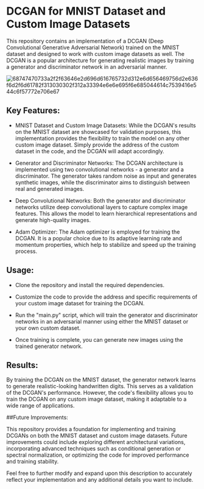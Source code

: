 # DCGAN for MNIST Dataset and Custom Image Datasets

This repository contains an implementation of a DCGAN (Deep Convolutional Generative Adversarial Network) trained on the MNIST dataset and designed to work with custom image datasets as well. The DCGAN is a popular architecture for generating realistic images by training a generator and discriminator network in an adversarial manner.

![68747470733a2f2f63646e2d696d616765732d312e6d656469756d2e636f6d2f6d61782f313030302f312a33394e6e6e695f6e685044614c7539416e544c6f57772e706e67](https://github.com/mohammadr8za/DC-GAN/assets/72736177/6ac5090f-b12c-45b5-af36-21d7f1b3f298)

## Key Features:

* MNIST Dataset and Custom Image Datasets: While the DCGAN's results on the MNIST dataset are showcased for validation purposes, this implementation provides the flexibility to train the model on any other custom image dataset. Simply provide the address of the custom dataset in the code, and the DCGAN will adapt accordingly.

* Generator and Discriminator Networks: The DCGAN architecture is implemented using two convolutional networks - a generator and a discriminator. The generator takes random noise as input and generates synthetic images, while the discriminator aims to distinguish between real and generated images.

* Deep Convolutional Networks: Both the generator and discriminator networks utilize deep convolutional layers to capture complex image features. This allows the model to learn hierarchical representations and generate high-quality images.

* Adam Optimizer: The Adam optimizer is employed for training the DCGAN. It is a popular choice due to its adaptive learning rate and momentum properties, which help to stabilize and speed up the training process.

## Usage:

* Clone the repository and install the required dependencies.

* Customize the code to provide the address and specific requirements of your custom image dataset for training the DCGAN.

* Run the "main.py" script, which will train the generator and discriminator networks in an adversarial manner using either the MNIST dataset or your own custom dataset.

* Once training is complete, you can generate new images using the trained generator network.

## Results:

By training the DCGAN on the MNIST dataset, the generator network learns to generate realistic-looking handwritten digits. This serves as a validation of the DCGAN's performance. However, the code's flexibility allows you to train the DCGAN on any custom image dataset, making it adaptable to a wide range of applications.

##Future Improvements:

This repository provides a foundation for implementing and training DCGANs on both the MNIST dataset and custom image datasets. Future improvements could include exploring different architectural variations, incorporating advanced techniques such as conditional generation or spectral normalization, or optimizing the code for improved performance and training stability.

Feel free to further modify and expand upon this description to accurately reflect your implementation and any additional details you want to include.
